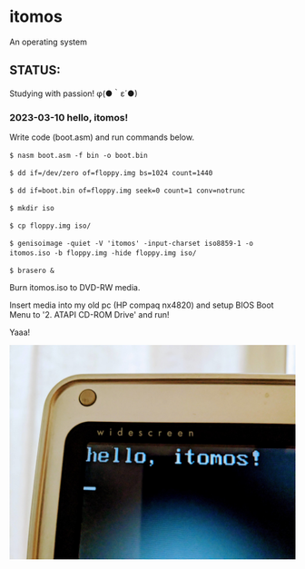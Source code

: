 # itomos
An operating system

## STATUS:
Studying with passion! φ(●｀ε´●)

### 2023-03-10 hello, itomos!

Write code (boot.asm) and run commands below.

`$ nasm boot.asm -f bin -o boot.bin`

`$ dd if=/dev/zero of=floppy.img bs=1024 count=1440`

`$ dd if=boot.bin of=floppy.img seek=0 count=1 conv=notrunc`

`$ mkdir iso`

`$ cp floppy.img iso/`

`$ genisoimage -quiet -V 'itomos' -input-charset iso8859-1 -o itomos.iso -b floppy.img -hide floppy.img iso/`

`$ brasero &`

Burn itomos.iso to DVD-RW media.

Insert media into my old pc (HP compaq nx4820) and setup BIOS Boot Menu to '2. ATAPI CD-ROM Drive' and run!

Yaaa!

![itomos](2023-03-10.jpg)

